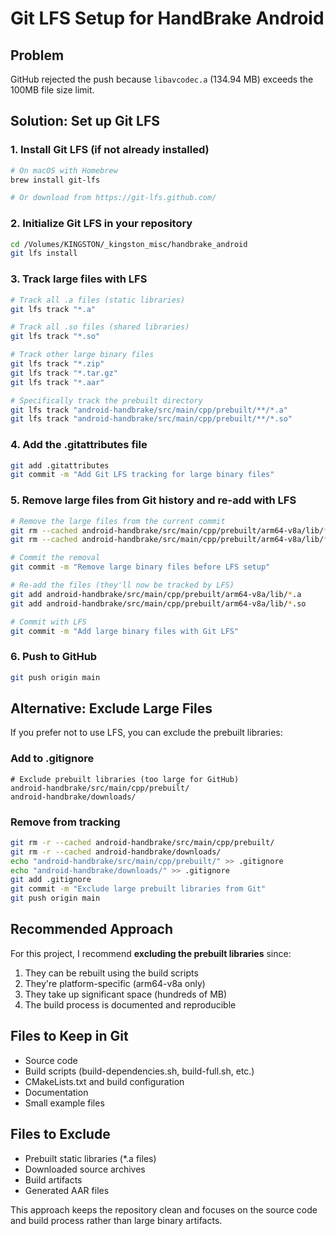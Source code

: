 # Git LFS Setup for HandBrake Android

## Problem
GitHub rejected the push because `libavcodec.a` (134.94 MB) exceeds the 100MB file size limit.

## Solution: Set up Git LFS

### 1. Install Git LFS (if not already installed)
```bash
# On macOS with Homebrew
brew install git-lfs

# Or download from https://git-lfs.github.com/
```

### 2. Initialize Git LFS in your repository
```bash
cd /Volumes/KINGSTON/_kingston_misc/handbrake_android
git lfs install
```

### 3. Track large files with LFS
```bash
# Track all .a files (static libraries)
git lfs track "*.a"

# Track all .so files (shared libraries) 
git lfs track "*.so"

# Track other large binary files
git lfs track "*.zip"
git lfs track "*.tar.gz"
git lfs track "*.aar"

# Specifically track the prebuilt directory
git lfs track "android-handbrake/src/main/cpp/prebuilt/**/*.a"
git lfs track "android-handbrake/src/main/cpp/prebuilt/**/*.so"
```

### 4. Add the .gitattributes file
```bash
git add .gitattributes
git commit -m "Add Git LFS tracking for large binary files"
```

### 5. Remove large files from Git history and re-add with LFS
```bash
# Remove the large files from the current commit
git rm --cached android-handbrake/src/main/cpp/prebuilt/arm64-v8a/lib/*.a
git rm --cached android-handbrake/src/main/cpp/prebuilt/arm64-v8a/lib/*.so

# Commit the removal
git commit -m "Remove large binary files before LFS setup"

# Re-add the files (they'll now be tracked by LFS)
git add android-handbrake/src/main/cpp/prebuilt/arm64-v8a/lib/*.a
git add android-handbrake/src/main/cpp/prebuilt/arm64-v8a/lib/*.so

# Commit with LFS
git commit -m "Add large binary files with Git LFS"
```

### 6. Push to GitHub
```bash
git push origin main
```

## Alternative: Exclude Large Files
If you prefer not to use LFS, you can exclude the prebuilt libraries:

### Add to .gitignore
```
# Exclude prebuilt libraries (too large for GitHub)
android-handbrake/src/main/cpp/prebuilt/
android-handbrake/downloads/
```

### Remove from tracking
```bash
git rm -r --cached android-handbrake/src/main/cpp/prebuilt/
git rm -r --cached android-handbrake/downloads/
echo "android-handbrake/src/main/cpp/prebuilt/" >> .gitignore
echo "android-handbrake/downloads/" >> .gitignore
git add .gitignore
git commit -m "Exclude large prebuilt libraries from Git"
git push origin main
```

## Recommended Approach

For this project, I recommend **excluding the prebuilt libraries** since:

1. They can be rebuilt using the build scripts
2. They're platform-specific (arm64-v8a only)
3. They take up significant space (hundreds of MB)
4. The build process is documented and reproducible

## Files to Keep in Git
- Source code
- Build scripts (build-dependencies.sh, build-full.sh, etc.)
- CMakeLists.txt and build configuration
- Documentation
- Small example files

## Files to Exclude
- Prebuilt static libraries (*.a files)
- Downloaded source archives
- Build artifacts
- Generated AAR files

This approach keeps the repository clean and focuses on the source code and build process rather than large binary artifacts.
